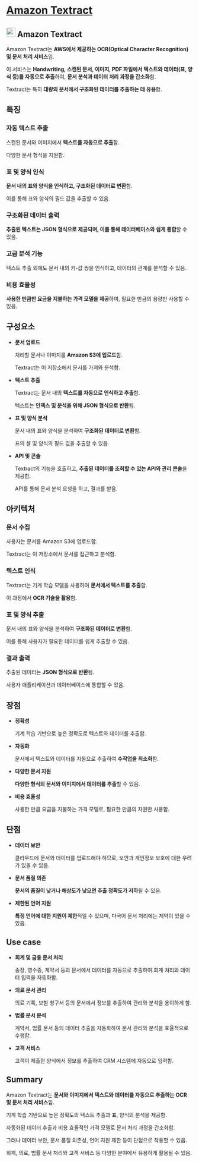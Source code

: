 # [Amazon Textract](https://docs.aws.amazon.com/textract/latest/dg/what-is.html)

## <img src = "https://github.com/user-attachments/assets/13083925-eb9b-460b-b299-2aaf1ad46e34" width = "25" height = "25"> Amazon Textract

Amazon Textract는 **AWS에서 제공하는 OCR(Optical Character Recognition) 및 문서 처리 서비스**임. 

이 서비스는 **Handwriting, 스캔된 문서, 이미지, PDF 파일에서 텍스트와 데이터(표, 양식 등)를 자동으로 추출**하여, **문서 분석과 데이터 처리 과정을 간소화**함. 

Textract는 특히 **대량의 문서에서 구조화된 데이터를 추출하는 데 유용**함.


## 특징

### 자동 텍스트 추출

스캔된 문서와 이미지에서 **텍스트를 자동으로 추출**함. 

다양한 문서 형식을 지원함.

### 표 및 양식 인식

**문서 내의 표와 양식을 인식하고, 구조화된 데이터로 변환**함. 

이를 통해 표와 양식의 필드 값을 추출할 수 있음.

### 구조화된 데이터 출력

**추출된 텍스트는 JSON 형식으로 제공되며, 이를 통해 데이터베이스와 쉽게 통합**할 수 있음.

### 고급 분석 기능

텍스트 추출 외에도 문서 내의 키-값 쌍을 인식하고, 데이터의 관계를 분석할 수 있음.

### 비용 효율성

**사용한 만큼만 요금을 지불하는 가격 모델을 제공**하여, 필요한 만큼의 용량만 사용할 수 있음.

## 구성요소

* **문서 업로드**

    처리할 문서나 이미지를 **Amazon S3에 업로드**함. 
    
    Textract는 이 저장소에서 문서를 가져와 분석함.

* **텍스트 추출**

    Textract는 문서 내의 **텍스트를 자동으로 인식하고 추출**함. 
    
    텍스트는 **인덱스 및 분석을 위해 JSON 형식으로 반환**됨.

* **표 및 양식 분석**

    문서 내의 표와 양식을 분석하여 **구조화된 데이터로 변환**함. 
    
    표의 셀 및 양식의 필드 값을 추출할 수 있음.

* **API 및 콘솔**

    Textract의 기능을 호출하고, **추출된 데이터를 조회할 수 있는 API와 관리 콘솔**을 제공함. 
    
    API를 통해 문서 분석 요청을 하고, 결과를 받음.

## 아키텍처

### 문서 수집

사용자는 문서를 Amazon S3에 업로드함. 

Textract는 이 저장소에서 문서를 접근하고 분석함.

### 텍스트 인식

Textract는 기계 학습 모델을 사용하여 **문서에서 텍스트를 추출**함. 

이 과정에서 **OCR 기술을 활용**함.

### 표 및 양식 추출

문서 내의 표와 양식을 분석하여 **구조화된 데이터로 변환**함. 

이를 통해 사용자가 필요한 데이터를 쉽게 추출할 수 있음.

### 결과 출력

추출된 데이터는 **JSON 형식으로 반환**됨. 

사용자 애플리케이션과 데이터베이스에 통합할 수 있음.

## 장점

* **정확성**

    기계 학습 기반으로 높은 정확도로 텍스트와 데이터를 추출함.

* **자동화**

    문서에서 텍스트와 데이터를 자동으로 추출하여 **수작업을 최소화**함.

* **다양한 문서 지원**

    **다양한 형식의 문서와 이미지에서 데이터를 추출**할 수 있음.

* **비용 효율성**

    사용한 만큼 요금을 지불하는 가격 모델로, 필요한 만큼의 자원만 사용함.

## 단점

* **데이터 보안**

    클라우드에 문서와 데이터를 업로드해야 하므로, 보안과 개인정보 보호에 대한 우려가 있을 수 있음.

* **문서 품질 의존**

    **문서의 품질이 낮거나 해상도가 낮으면 추출 정확도가 저하**될 수 있음.

* **제한된 언어 지원**

    **특정 언어에 대한 지원이 제한**적일 수 있으며, 다국어 문서 처리에는 제약이 있을 수 있음.

## Use case

* **회계 및 금융 문서 처리**

    송장, 영수증, 계약서 등의 문서에서 데이터를 자동으로 추출하여 회계 처리와 데이터 입력을 자동화함.

* **의료 문서 관리**

    의료 기록, 보험 청구서 등의 문서에서 정보를 추출하여 관리와 분석을 용이하게 함.

* **법률 문서 분석**

    계약서, 법률 문서 등의 데이터 추출을 자동화하여 문서 관리와 분석을 효율적으로 수행함.

* **고객 서비스**

    고객이 제출한 양식에서 정보를 추출하여 CRM 시스템에 자동으로 입력함.

## Summary

Amazon Textract는 **문서와 이미지에서 텍스트와 데이터를 자동으로 추출하는 OCR 및 문서 처리 서비스**임. 

기계 학습 기반으로 높은 정확도의 텍스트 추출과 표, 양식의 분석을 제공함. 

자동화된 데이터 추출과 비용 효율적인 가격 모델로 문서 처리 과정을 간소화함. 

그러나 데이터 보안, 문서 품질 의존성, 언어 지원 제한 등이 단점으로 작용할 수 있음. 

회계, 의료, 법률 문서 처리와 고객 서비스 등 다양한 분야에서 유용하게 활용될 수 있음.